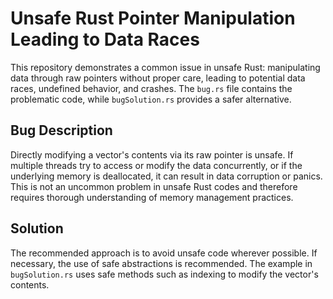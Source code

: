# Unsafe Rust Pointer Manipulation Leading to Data Races

This repository demonstrates a common issue in unsafe Rust: manipulating data through raw pointers without proper care, leading to potential data races, undefined behavior, and crashes. The `bug.rs` file contains the problematic code, while `bugSolution.rs` provides a safer alternative.

## Bug Description
Directly modifying a vector's contents via its raw pointer is unsafe. If multiple threads try to access or modify the data concurrently, or if the underlying memory is deallocated, it can result in data corruption or panics. This is not an uncommon problem in unsafe Rust codes and therefore requires thorough understanding of memory management practices.

## Solution
The recommended approach is to avoid unsafe code wherever possible. If necessary, the use of safe abstractions is recommended. The example in `bugSolution.rs` uses safe methods such as indexing to modify the vector's contents.